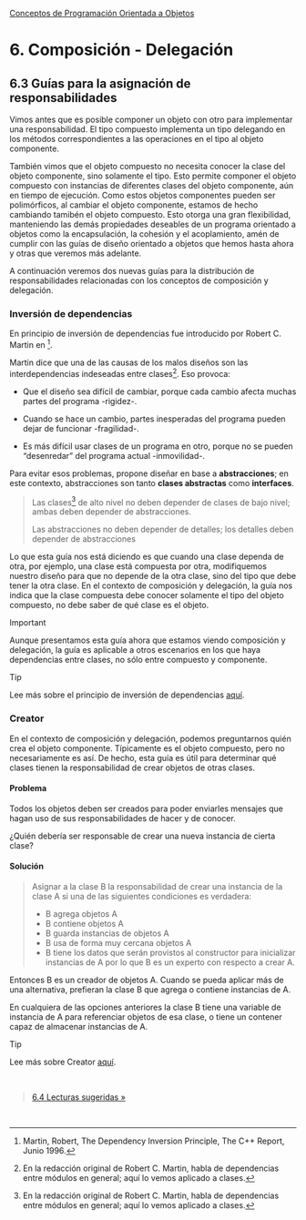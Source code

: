 [Conceptos de Programación Orientada a Objetos](../../)

# 6. Composición - Delegación

## 6.3 Guías para la asignación de responsabilidades

Vimos antes que es posible componer un objeto con otro para implementar una
responsabilidad. El tipo compuesto implementa un tipo delegando en los métodos
correspondientes a las operaciones en el tipo al objeto componente.

También vimos que el objeto compuesto no necesita conocer la clase del objeto
componente, sino solamente el tipo. Esto permite componer el objeto compuesto
con instancias de diferentes clases del objeto componente, aún en tiempo de
ejecución. Como estos objetos componentes pueden ser polimórficos, al cambiar el
objeto componente, estamos de hecho cambiando tamibén el objeto compuesto. Esto
otorga una gran flexibilidad, manteniendo las demás propiedades deseables de un
programa orientado a objetos como la encapsulación, la cohesión y el
acoplamiento, amén de cumplir con las guías de diseño orientado a objetos que
hemos hasta ahora y otras que veremos más adelante.

A continuación veremos dos nuevas guías para la distribución de
responsabilidades relacionadas con los conceptos de composición y delegación.

### Inversión de dependencias

En principio de inversión de dependencias fue introducido por Robert C. Martin
en [^1].

[^1]: Martin, Robert, The Dependency Inversion Principle, The C++ Report, Junio 1996.

Martin dice que una de las causas de los malos diseños son las interdependencias
indeseadas entre clases[^2]. Eso provoca:

[^2]: En la redacción original de Robert C. Martin, habla de dependencias entre
    módulos en general; aquí lo vemos aplicado a clases.

* Que el diseño sea difícil de cambiar, porque cada cambio afecta muchas partes
  del programa -rigidez-.

* Cuando se hace un cambio, partes inesperadas del programa pueden dejar de
  funcionar -fragilidad-.

* Es más difícil usar clases de un programa en otro, porque no se pueden
  “desenredar” del programa actual -inmovilidad-.

Para evitar esos problemas, propone diseñar en base a **abstracciones**; en este
contexto, abstracciones son tanto **clases abstractas** como **interfaces**.

> Las clases[^2] de alto nivel no deben depender de clases de bajo nivel; ambas
> deben depender de abstracciones.
>
> Las abstracciones no deben depender de detalles; los detalles deben depender
> de abstracciones

Lo que esta guía nos está diciendo es que cuando una clase dependa de otra, por
ejemplo, una clase está compuesta por otra, modifiquemos nuestro diseño para que
no depende de la otra clase, sino del tipo que debe tener la otra clase. En el
contexto de composición y delegación, la guía nos indica que la clase compuesta
debe conocer solamente el tipo del objeto compuesto, no debe saber de qué clase
es el objeto.

> [!IMPORTANT]
> Aunque presentamos esta guía ahora que estamos viendo composición
> y delegación, la guía es aplicable a otros escenarios en los que haya
> dependencias entre clases, no sólo entre compuesto y componente.

> [!TIP]
> Lee más sobre el principio de inversión de dependencias
> [aquí](https://github.com/ucudal/PII_Guias/blob/main/DIP.md).

### Creator

En el contexto de composición y delegación, podemos preguntarnos quién crea el
objeto componente. Típicamente es el objeto compuesto, pero no necesariamente es
así. De hecho, esta guía es útil para determinar qué clases tienen la
responsabilidad de crear objetos de otras clases.

#### Problema

Todos los objetos deben ser creados para poder enviarles mensajes que hagan uso
de sus responsabilidades de hacer y de conocer.

¿Quién debería ser responsable de crear una nueva instancia de cierta clase?

#### Solución

> Asignar a la clase B la responsabilidad de crear una instancia de la clase A
> si una de las siguientes condiciones es verdadera:
>
> * B agrega objetos A
> * B contiene objetos A
> * B guarda instancias de objetos A
> * B usa de forma muy cercana objetos A
> * B tiene los datos que serán provistos al constructor para inicializar
> instancias de A por lo que B es un experto con respecto a crear A.

Entonces B es un creador de objetos A. Cuando se pueda aplicar más de una alternativa, prefieran la clase B que agrega o contiene instancias de A.

En cualquiera de las opciones anteriores la clase B tiene una variable de instancia de A para referenciar objetos de esa clase, o tiene un contener capaz de almacenar instancias de A.

> [!TIP]
> Lee más sobre Creator
> [aquí](https://github.com/ucudal/PII_Guias/blob/main/Creator.md).

<br>

> [6.4 Lecturas sugeridas »](./6_4_Lecturas_Sugeridas.md)

</br>
